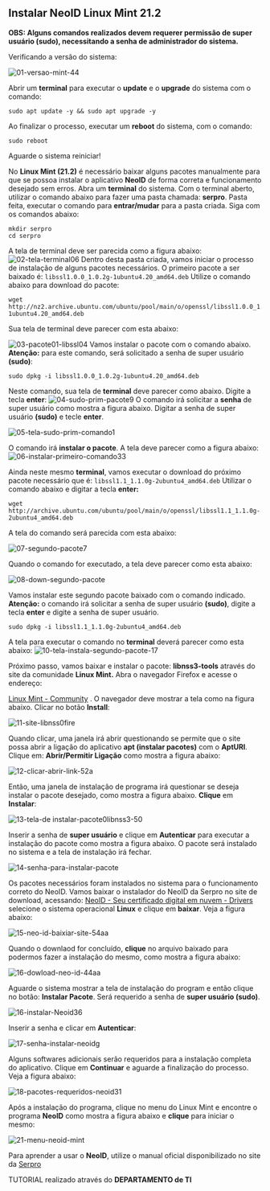 ## Instalar NeoID Linux Mint 21.2

**OBS: Alguns comandos realizados devem requerer permissão de super usuário (sudo), necessitando a senha de administrador do sistema.**

Verificando a versão do sistema:

![01-versao-mint-44](https://github.com/doguibnu/serpro-neoid-linux-mint-21-2/assets/38897311/562ef9c8-6ec1-4968-b41e-a2f9c1547fe2)

Abrir um **terminal** para executar o **update** e o **upgrade** do sistema com o comando:

```
sudo apt update -y && sudo apt upgrade -y
```

Ao finalizar o processo, executar um **reboot** do sistema, com o comando:

```
sudo reboot
```

Aguarde o sistema reiniciar!

No **Linux Mint (21.2)** é necessário baixar alguns pacotes manualmente para que se possoa instalar o aplicativo **NeoID** de forma correta e funcionamento desejado sem erros. Abra um **terminal** do sistema. Com o terminal aberto, utilizar o comando abaixo para fazer uma pasta chamada: **serpro**. Pasta feita, executar o comando para **entrar/mudar** para a pasta criada. Siga com os comandos abaixo:

```
mkdir serpro
cd serpro
```

A tela de terminal deve ser parecida como a figura abaixo:
![02-tela-terminal06](https://github.com/doguibnu/serpro-neoid-linux-mint-21-2/assets/38897311/b3baa6ed-8da3-4255-8656-59e46545fa41)
Dentro desta pasta criada, vamos iniciar o processo de instalação de alguns pacotes necessários. O primeiro pacote a ser baixado é: `libssl1.0.0_1.0.2g-1ubuntu4.20_amd64.deb`  Utilize o comando abaixo para download do pacote:

```
wget http://nz2.archive.ubuntu.com/ubuntu/pool/main/o/openssl/libssl1.0.0_1.0.2g-1ubuntu4.20_amd64.deb
```

Sua tela de terminal deve parecer com esta abaixo:

![03-pacote01-libssl04](https://github.com/doguibnu/serpro-neoid-linux-mint-21-2/assets/38897311/bd5e6d70-5035-489c-b336-5da40e228714)
Vamos instalar o pacote com o comando abaixo. **Atenção:** para este comando, será solicitado a senha de super usuário **(sudo)**:

```
sudo dpkg -i libssl1.0.0_1.0.2g-1ubuntu4.20_amd64.deb
```

Neste comando, sua tela de **terminal** deve parecer como abaixo. Digite a tecla **enter**:
![04-sudo-prim-pacote9](https://github.com/doguibnu/serpro-neoid-linux-mint-21-2/assets/38897311/d63d4e94-3836-4fb3-94a9-d683b1f3a84e)
O comando irá solicitar a **senha** de super usuário como mostra a figura abaixo. Digitar a senha de super usuário **(sudo)** e tecle **enter**.

![05-tela-sudo-prim-comando1](https://github.com/doguibnu/serpro-neoid-linux-mint-21-2/assets/38897311/7216dfb3-0ee3-4235-9da1-0f8f9f41b979)

O comando irá **instalar o pacote**. A tela deve parecer como a figura abaixo:
![06-instalar-primeiro-comando33](https://github.com/doguibnu/serpro-neoid-linux-mint-21-2/assets/38897311/61ddde35-932e-4c24-b3d1-7feb5b0ed101)

Ainda neste mesmo **terminal**, vamos executar o download do próximo pacote necessário que é: `libssl1.1_1.1.0g-2ubuntu4_amd64.deb` Utilizar o comando abaixo e digitar a tecla **enter:**

```
wget http://archive.ubuntu.com/ubuntu/pool/main/o/openssl/libssl1.1_1.1.0g-2ubuntu4_amd64.deb 
```

A tela do comando será parecida com esta abaixo:

![07-segundo-pacote7](https://github.com/doguibnu/serpro-neoid-linux-mint-21-2/assets/38897311/bac76b49-4682-4842-855d-0af55420f1e3)

Quando o comando for executado, a tela deve parecer como esta abaixo:

![08-down-segundo-pacote](https://github.com/doguibnu/serpro-neoid-linux-mint-21-2/assets/38897311/a90897e3-d33b-4450-823f-fcf268e61e63)

Vamos instalar este segundo pacote baixado com o comando indicado. **Atenção:** o comando irá solicitar a senha de super usuário **(sudo)**, digite a tecla **enter** e digite a senha de super usuário.

```
sudo dpkg -i libssl1.1_1.1.0g-2ubuntu4_amd64.deb
```

A tela para executar o comando no **terminal** deverá parecer como esta abaixo:
![10-tela-instala-segundo-pacote-17](https://github.com/doguibnu/serpro-neoid-linux-mint-21-2/assets/38897311/db5e787e-6fd4-43f9-948f-2a22be9210f2)

Próximo passo, vamos baixar e instalar o pacote: **libnss3-tools** através do site da comunidade **Linux Mint.** Abra o navegador Firefox e acesse o endereço:

[Linux Mint - Community](https://community.linuxmint.com/software/view/libnss3-tools) . O navegador deve mostrar a tela como na figura abaixo. Clicar no botão **Install**:

![11-site-libnss0fire](https://github.com/doguibnu/serpro-neoid-linux-mint-21-2/assets/38897311/055df0d9-4698-4daa-921a-37bfccffcf0e)

Quando clicar, uma janela irá abrir questionando se permite que o site possa abrir a ligação do aplicativo **apt (instalar pacotes)** com o **AptURl**. Clique em: **Abrir/Permitir Ligação** como mostra a figura abaixo:

![12-clicar-abrir-link-52a](https://github.com/doguibnu/serpro-neoid-linux-mint-21-2/assets/38897311/c112d4e9-9058-453d-b7f7-52d21dc9780c)

Então, uma janela de instalação de programa irá questionar se deseja instalar o pacote desejado, como mostra a figura abaixo. **Clique** em **Instalar**:

![13-tela-de instalar-pacote0libnss3-50](https://github.com/doguibnu/serpro-neoid-linux-mint-21-2/assets/38897311/7b91b07a-7a61-4c53-8ad6-c5704e7a140a)

Inserir a senha de **super usuário** e clique em **Autenticar** para executar a instalação do pacote como mostra a figura abaixo. O pacote será instalado no sistema e a tela de instalação irá fechar.

![14-senha-para-instalar-pacote](https://github.com/doguibnu/serpro-neoid-linux-mint-21-2/assets/38897311/2b21d036-7cb9-45e5-801a-cee8aa703d46)

Os pacotes necessários foram instalados no sistema para o funcionamento correto do NeoID. Vamos baixar o instalador do NeoID da Serpro no site de download, acessando:  [NeoID - Seu certificado digital em nuvem - Drivers](https://neoid.estaleiro.serpro.gov.br/downloads/) selecione o sistema operacional **Linux** e clique em **baixar**. Veja a figura abaixo: 

![15-neo-id-baixiar-site-54aa](https://github.com/doguibnu/serpro-neoid-linux-mint-21-2/assets/38897311/dbfb82be-8ce6-415c-baab-77a0f590b565)

Quando o downlaod for concluído, **clique** no arquivo baixado para podermos fazer a instalação do mesmo, como mostra a figura abaixo:

![16-dowload-neo-id-44aa](https://github.com/doguibnu/serpro-neoid-linux-mint-21-2/assets/38897311/4c65627e-ca11-4cfc-b3d5-16e5bef3408b)

Aguarde o sistema mostrar a tela de instalação do program e então clique no botão: **Instalar Pacote**. Será requerido a senha de **super usuário (sudo)**.

![16-instalar-Neoid36](https://github.com/doguibnu/serpro-neoid-linux-mint-21-2/assets/38897311/d93483fa-fb41-4e79-a631-65b0a9234605)

Inserir a senha e clicar em **Autenticar**:

![17-senha-instalar-neoidg](https://github.com/doguibnu/serpro-neoid-linux-mint-21-2/assets/38897311/b22afc30-e09e-44f2-9442-983764a31c6c)

Alguns softwares adicionais serão requeridos para a instalação completa do aplicativo. Clique em **Continuar** e aguarde a finalização do processo. Veja a figura abaixo:

![18-pacotes-requeridos-neoid31](https://github.com/doguibnu/serpro-neoid-linux-mint-21-2/assets/38897311/d085cb82-7819-4a79-97e1-7785391298a7)

Após a instalação do programa, clique no menu do Linux Mint e encontre o programa **NeoID** como mostra a figura abaixo e **clique** para iniciar o mesmo:

![21-menu-neoid-mint](https://github.com/doguibnu/serpro-neoid-linux-mint-21-2/assets/38897311/abd9f967-fb35-4cc3-9142-fc7b61c2b56e)

Para aprender a usar o **NeoID**, utilize o manual oficial disponibilizado no site da [Serpro ](https://neoid.estaleiro.serpro.gov.br/downloads/Manual-NeoID.pdf)



TUTORIAL realizado através do  **DEPARTAMENTO de TI**
